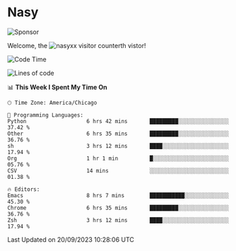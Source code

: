 # Nasy

<!--
<p align="center">
<img height="200" src="https://github-readme-stats.vercel.app/api?username=nasyxx&count_private=true&show_icons=true&theme=dracula&include_all_commits=true"/>
<img height="200" src="https://github-readme-stats.vercel.app/api/top-langs/?username=nasyxx&theme=dracula&hide=html,jupyter+notebook&count_private=true&show_icons=true"/>
</p>

  
----------------
-->

![Sponsor](https://img.shields.io/static/v1.svg?label=Sponsor&message=%E2%9D%A4&logo=GitHub&style=flat&color=pink)
 
Welcome, the ![nasyxx visitor counter](https://count.getloli.com/get/@nasyxx?theme=rule34)th vistor!
 
<!--START_SECTION:waka-->
![Code Time](http://img.shields.io/badge/Code%20Time-3%2C701%20hrs%2051%20mins-blue)

![Lines of code](https://img.shields.io/badge/From%20Hello%20World%20I%27ve%20Written-6.3%20million%20lines%20of%20code-blue)

📊 **This Week I Spent My Time On** 

```text
🕑︎ Time Zone: America/Chicago

💬 Programming Languages: 
Python                   6 hrs 42 mins       █████████░░░░░░░░░░░░░░░░   37.42 % 
Other                    6 hrs 35 mins       █████████░░░░░░░░░░░░░░░░   36.76 % 
sh                       3 hrs 12 mins       ████░░░░░░░░░░░░░░░░░░░░░   17.94 % 
Org                      1 hr 1 min          █░░░░░░░░░░░░░░░░░░░░░░░░   05.76 % 
CSV                      14 mins             ░░░░░░░░░░░░░░░░░░░░░░░░░   01.38 % 

🔥 Editors: 
Emacs                    8 hrs 7 mins        ███████████░░░░░░░░░░░░░░   45.30 % 
Chrome                   6 hrs 35 mins       █████████░░░░░░░░░░░░░░░░   36.76 % 
Zsh                      3 hrs 12 mins       ████░░░░░░░░░░░░░░░░░░░░░   17.94 % 
```


 Last Updated on 20/09/2023 10:28:06 UTC
<!--END_SECTION:waka-->

<!-- ![visitors](https://visitor-badge.laobi.icu/badge?page_id=nasyxx.nasyxx) -->
